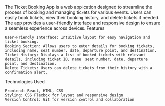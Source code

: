 
The Ticket Booking App is a web application designed to streamline the process of booking and managing tickets for various events. Users can easily book tickets, view their booking history, and delete tickets if needed. The app provides a user-friendly interface and responsive design to ensure a seamless experience across devices.
Features

    User-Friendly Interface: Intuitive layout for easy navigation and ticket booking.
    Booking Section: Allows users to enter details for booking tickets, including name, seat number, date, departure point, and destination.
    Ticket History: Displays a list of booked tickets with relevant details, including ticket ID, name, seat number, date, departure point, and destination.
    Delete Tickets: Users can delete tickets from their history with a confirmation alert.
    

Technologies Used

    Frontend: React, HTML, CSS
    Styling: CSS Flexbox for layout and responsive design
    Version Control: Git for version control and collaboration